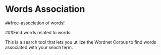 Words Association
=================

##free-association of words!


###Find words related to words

This is a search tool that lets you utilize the Wordnet Corpus to find words associated with your seach term.
